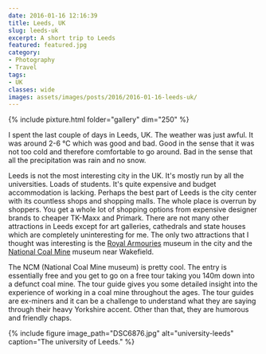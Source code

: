 ```yaml
---
date: 2016-01-16 12:16:39
title: Leeds, UK
slug: leeds-uk
excerpt: A short trip to Leeds
featured: featured.jpg
category:
- Photography
- Travel
tags:
- UK
classes: wide
images: assets/images/posts/2016/2016-01-16-leeds-uk/
---
```


{% include pixture.html folder="gallery" dim="250" %}

I spent the last couple of days in Leeds, UK. The weather was just awful. It was around 2-6 °C which was good and bad. Good in the sense that it was not too cold and therefore comfortable to go around. Bad in the sense that all the precipitation was rain and no snow.

Leeds is not the most interesting city in the UK. It's mostly run by all the universities. Loads of students. It's quite expensive and budget accommodation is lacking. Perhaps the best part of Leeds is the city center with its countless shops and shopping malls. The whole place is overrun by shoppers. You get a whole lot of shopping options from expensive designer brands to cheaper TK-Maxx and Primark. There are not many other attractions in Leeds except for art galleries, cathedrals and state houses which are completely uninteresting for me. The only two attractions that I thought was interesting is the [Royal Armouries](https://www.royalarmouries.org/leeds) museum in the city and the [National Coal Mine](https://www.ncm.org.uk/) museum near Wakefield.

The NCM (National Coal Mine museum) is pretty cool. The entry is essentially free and you get to go on a free tour taking you 140m down into a defunct coal mine. The tour guide gives you some detailed insight into the experience of working in a coal mine throughout the ages. The tour guides are ex-miners and it can be a challenge to understand what they are saying through their heavy Yorkshire accent. Other than that, they are humorous and friendly chaps.

{%
  include figure
  image_path="DSC6876.jpg"
  alt="university-leeds"
  caption="The university of Leeds."
%}
